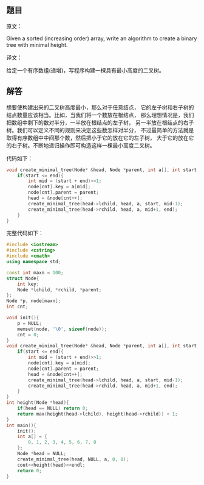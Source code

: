 ## 题目

原文：

Given a sorted (increasing order) array, write an algorithm to create a binary tree with minimal height.

译文：

给定一个有序数组(递增)，写程序构建一棵具有最小高度的二叉树。

## 解答

想要使构建出来的二叉树高度最小，那么对于任意结点， 它的左子树和右子树的结点数量应该相当。比如，当我们将一个数放在根结点， 那么理想情况是，我们把数组中剩下的数对半分，一半放在根结点的左子树， 另一半放在根结点的右子树。我们可以定义不同的规则来决定这些数怎样对半分， 不过最简单的方法就是取得有序数组中中间那个数，然后把小于它的放在它的左子树， 大于它的放在它的右子树。不断地递归操作即可构造这样一棵最小高度二叉树。

代码如下：

```c++
void create_minimal_tree(Node* &head, Node *parent, int a[], int start, int end){
    if(start <= end){
        int mid = (start + end)>>1;
        node[cnt].key = a[mid];
        node[cnt].parent = parent;
        head = &node[cnt++];
        create_minimal_tree(head->lchild, head, a, start, mid-1);
        create_minimal_tree(head->rchild, head, a, mid+1, end);
    }
}

```

完整代码如下：

```c++
#include <iostream>
#include <cstring>
#include <cmath>
using namespace std;

const int maxn = 100;
struct Node{
    int key;
    Node *lchild, *rchild, *parent;
};
Node *p, node[maxn];
int cnt;

void init(){
    p = NULL;
    memset(node, '\0', sizeof(node));
    cnt = 0;
}
void create_minimal_tree(Node* &head, Node *parent, int a[], int start, int end){
    if(start <= end){
        int mid = (start + end)>>1;
        node[cnt].key = a[mid];
        node[cnt].parent = parent;
        head = &node[cnt++];
        create_minimal_tree(head->lchild, head, a, start, mid-1);
        create_minimal_tree(head->rchild, head, a, mid+1, end);
    }
}
int height(Node *head){
    if(head == NULL) return 0;
    return max(height(head->lchild), height(head->rchild)) + 1;
}
int main(){
	init();
    int a[] = {
        0, 1, 2, 3, 4, 5, 6, 7, 8
    };
    Node *head = NULL;
    create_minimal_tree(head, NULL, a, 0, 8);
    cout<<height(head)<<endl;
    return 0;
}
```